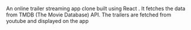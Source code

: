 An online trailer streaming app clone built using React . It fetches the data from TMDB (The Movie Database) API. The trailers are fetched from youtube and displayed on the app
